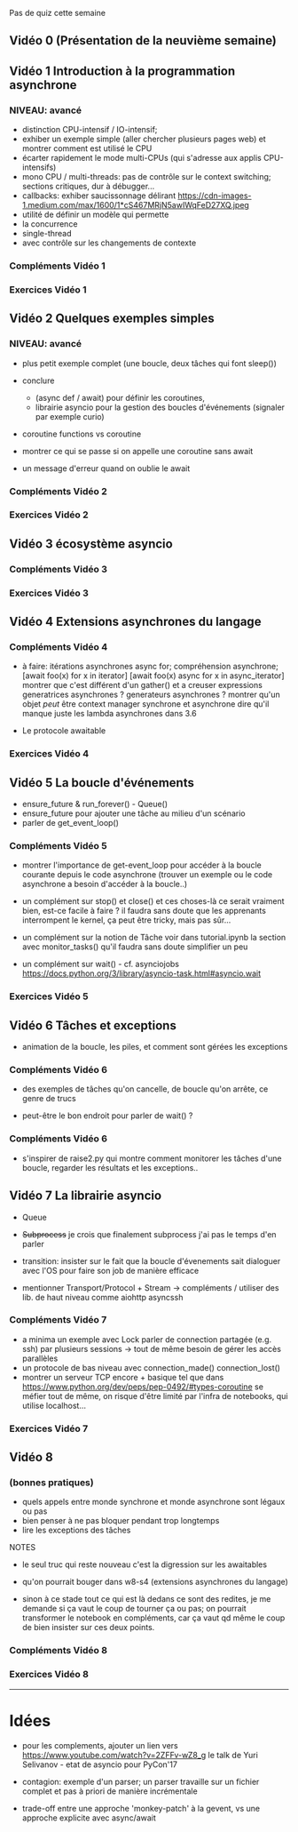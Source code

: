 Pas de quiz cette semaine

## Vidéo 0 (Présentation de la neuvième semaine)


## Vidéo 1 Introduction à la programmation asynchrone
### NIVEAU: avancé

* distinction CPU-intensif / IO-intensif;
* exhiber un exemple simple (aller chercher plusieurs pages web) et montrer comment est utilisé le CPU
* écarter rapidement le mode multi-CPUs (qui s'adresse aux applis CPU-intensifs)
* mono CPU / multi-threads: pas de contrôle sur le context switching; sections critiques, dur à débugger...
* callbacks: exhiber saucissonnage délirant https://cdn-images-1.medium.com/max/1600/1*cS467MRjN5awIWqFeD27XQ.jpeg
* utilité de définir un modèle qui permette
 * la concurrence
 * single-thread
 * avec contrôle sur les changements de contexte

### Compléments Vidéo 1 
### Exercices Vidéo 1 


## Vidéo 2 Quelques exemples simples
### NIVEAU: avancé

* plus petit exemple complet (une boucle, deux tâches qui font sleep())
* conclure
  * (async def / await) pour définir les coroutines,
  * librairie asyncio pour la gestion des boucles d'événements (signaler par exemple curio)

* coroutine functions vs coroutine
* montrer ce qui se passe si on appelle une coroutine sans await
* un message d'erreur quand on oublie le await 

### Compléments Vidéo 2
### Exercices Vidéo 2


## Vidéo 3 écosystème asyncio

### Compléments Vidéo 3
### Exercices Vidéo 3


## Vidéo 4 Extensions asynchrones du langage

### Compléments Vidéo 4

* à faire: itérations asynchrones
  async for; compréhension asynchrone;
  [await foo(x) for x in iterator]
  [await foo(x) async for x in async_iterator]
  montrer que c'est différent d'un gather()
  et a creuser
  expressions generatrices asynchrones ?
  generateurs asynchrones ?
  montrer qu'un objet *peut* être context manager synchrone et asynchrone
  dire qu'il manque juste les lambda asynchrones dans 3.6

* Le protocole awaitable

### Exercices Vidéo 4


## Vidéo 5 La boucle d'événements

* ensure_future & run_forever() - Queue()
* ensure_future pour ajouter une tâche au milieu d'un scénario
* parler de get_event_loop()

### Compléments Vidéo 5

* montrer l'importance de get-event_loop pour accéder à la boucle
  courante depuis le code asynchrone (trouver un exemple ou le code
  asynchrone a besoin d'accéder à la boucle..)

* un complément sur stop() et close() et ces choses-là ce serait
  vraiment bien, est-ce facile à faire ? il faudra sans doute que les
  apprenants interrompent le kernel, ça peut être tricky, mais pas
  sûr...

* un complément sur la notion de Tâche
  voir dans tutorial.ipynb la section avec monitor_tasks()
  qu'il faudra sans doute simplifier un peu

* un complément sur wait() - cf. asynciojobs
  https://docs.python.org/3/library/asyncio-task.html#asyncio.wait

### Exercices Vidéo 5


## Vidéo 6 Tâches et exceptions

* animation de la boucle, les piles, et comment sont gérées les exceptions

### Compléments Vidéo 6

* des exemples de tâches qu'on cancelle, de boucle qu'on arrête, ce
  genre de trucs

* peut-être le bon endroit pour parler de wait() ?

### Compléments Vidéo 6

* s'inspirer de raise2.py qui montre comment monitorer les tâches
  d'une boucle, regarder les résultats et les exceptions..


## Vidéo 7 La librairie asyncio 

* Queue 

* ~~Subprocess~~ je crois que finalement subprocess j'ai pas le temps
  d'en parler

* transition: insister sur le fait que la boucle d'évenements sait dialoguer avec
  l'OS pour faire son job de manière efficace

* mentionner Transport/Protocol + Stream
  -> compléments / utiliser des lib. de haut niveau
     comme aiohttp asyncssh

### Compléments Vidéo 7

* a minima un exemple avec Lock
  parler de connection partagée (e.g. ssh) par plusieurs sessions ->
  tout de même besoin de gérer les accès parallèles
* un protocole de bas niveau avec connection_made() connection_lost() 
* montrer un serveur TCP encore + basique tel que dans 
  https://www.python.org/dev/peps/pep-0492/#types-coroutine
  se méfier tout de même, on risque d'être limité par l'infra de
  notebooks, qui utilise localhost...


### Exercices Vidéo 7


## Vidéo 8
### (bonnes pratiques)

* quels appels entre monde synchrone et monde asynchrone sont légaux ou pas
* bien penser à ne pas bloquer pendant trop longtemps
* lire les exceptions des tâches

NOTES

* le seul truc qui reste nouveau c'est la digression sur les
awaitables
* qu'on pourrait bouger dans w8-s4 (extensions asynchrones du langage)

* sinon à ce stade tout ce qui est là dedans ce sont des redites, je me
demande si ça vaut le coup de tourner ça ou pas; on pourrait
transformer le notebook en compléments, car ça vaut qd même le coup de
bien insister sur ces deux points.

### Compléments Vidéo 8
### Exercices Vidéo 8

*****

# Idées

* pour les complements, ajouter un lien vers
  https://www.youtube.com/watch?v=2ZFFv-wZ8_g
  le talk de Yuri Selivanov - etat de asyncio pour PyCon'17

* contagion: exemple d'un parser; un parser travaille sur un fichier
  complet et pas à priori de manière incrémentale

* trade-off entre une approche 'monkey-patch' à la gevent, vs une
  approche explicite avec async/await
